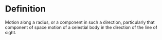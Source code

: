 # Definition

Motion along a radius, or a component in such a direction, particularly
that component of space motion of a celestial body in the direction of
the line of sight.
